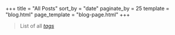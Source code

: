 +++
title = "All Posts"
sort_by = "date"
paginate_by = 25
template = "blog.html"
page_template = "blog-page.html"
+++

> List of all *[tags](/tags)*
